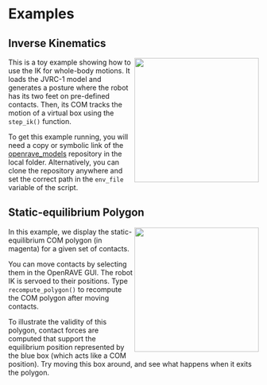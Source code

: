 # Examples

## Inverse Kinematics

<img align="right" src="https://raw.githubusercontent.com/stephane-caron/pymanoid/master/examples/images/inverse_kinematics.png" width="250" />

This is a toy example showing how to use the IK for whole-body motions. It
loads the JVRC-1 model and generates a posture where the robot has its two feet
on pre-defined contacts. Then, its COM tracks the motion of a virtual box using
the ``step_ik()`` function.

To get this example running, you will need a copy or symbolic link of the
[openrave\_models](https://github.com/stephane-caron/openrave_models)
repository in the local folder. Alternatively, you can clone the repository
anywhere and set the correct path in the ``env_file`` variable of the script.

## Static-equilibrium Polygon

<img align="right" src="https://raw.githubusercontent.com/stephane-caron/pymanoid/master/examples/images/static_equilibrium_polygon.png" width="250" />

In this example, we display the static-equilibrium COM polygon (in magenta) for
a given set of contacts.
    
You can move contacts by selecting them in the OpenRAVE GUI. The robot IK is
servoed to their positions. Type ``recompute_polygon()`` to recompute the COM
polygon after moving contacts.

To illustrate the validity of this polygon, contact forces are computed that
support the equilibrium position represented by the blue box (which acts like a
COM position). Try moving this box around, and see what happens when it exits
the polygon.
